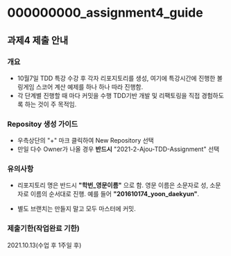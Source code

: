 # 000000000_assignment4_guide
## 과제4 제출 안내

### 개요
* 10월7일 TDD 특강 수강 후 각자 리포지토리를 생성, 여기에 특강시간에 진행한 볼링게임 스코어 계산 예제를 하나 하나 따라 진행함.
* 각 단계별 진행할 때 마다 커밋을 수행 TDD기반 개발 및 리팩토링을 직접 경험하도록 하는 것이 주 목적임.

### Repositoy 생성 가이드
* 우측상단의 "+" 마크 클릭하여 New Repository 선택
* 만일 다수 Owner가 나올 경우 **반드시** "2021-2-Ajou-TDD-Assignment" 선택

  
### 유의사항
* 리포지토리 명은 반드시 **"학번_영문이름"** 으로 함.
영문 이름은 소문자로 성, 소문자로 이름의 순서대로 진행.
예를 들어 **"201610174_yoon_daekyun"**.
  
* 별도 브랜치는 만들지 말고 모두 마스터에 커밋.

### 제출기한(작업완료 기한)
2021.10.13(수업 후 1주일 후)

